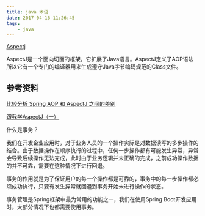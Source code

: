 ```yaml
---
title: java 术语
date: 2017-04-16 11:26:45
tags:
    - java
---
```


[Aspectj](http://baike.baidu.com/link?url=1ZWlqAfIJH5_rf87oCXGd8LBBcpKaFs_778TS3HrLa137DZbS8w0llgeX6AgfJGui-5kyGzDpS_WEMY-bmsnn_)

AspectJ是一个面向切面的框架，它扩展了Java语言。AspectJ定义了AOP语法所以它有一个专门的编译器用来生成遵守Java字节编码规范的Class文件。

## 参考资料

[比较分析 Spring AOP 和 AspectJ 之间的差别](http://www.oschina.net/translate/comparative_analysis_between_spring_aop_and_aspectj)

[跟我学AspectJ（一）](http://blog.csdn.net/starchu1981/article/details/15557)


什么是事务？

我们在开发企业应用时，对于业务人员的一个操作实际是对数据读写的多步操作的结合。由于数据操作在顺序执行的过程中，任何一步操作都有可能发生异常，异常会导致后续操作无法完成，此时由于业务逻辑并未正确的完成，之前成功操作数据的并不可靠，需要在这种情况下进行回退。

事务的作用就是为了保证用户的每一个操作都是可靠的，事务中的每一步操作都必须成功执行，只要有发生异常就回退到事务开始未进行操作的状态。

事务管理是Spring框架中最为常用的功能之一，我们在使用Spring Boot开发应用时，大部分情况下也都需要使用事务。